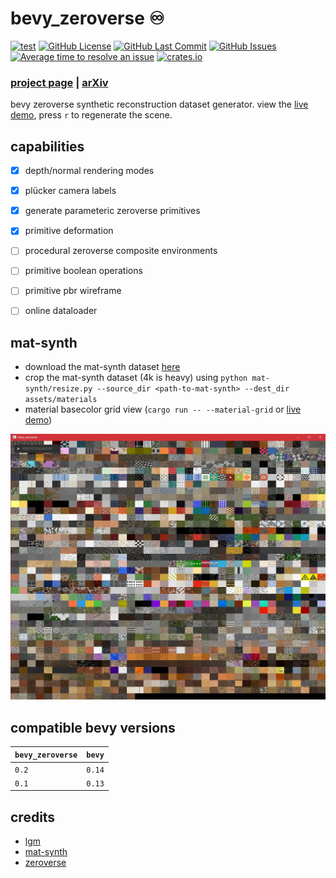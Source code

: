 # bevy_zeroverse ♾️

[![test](https://github.com/mosure/bevy_zeroverse/workflows/test/badge.svg)](https://github.com/Mosure/bevy_zeroverse/actions?query=workflow%3Atest)
[![GitHub License](https://img.shields.io/github/license/mosure/bevy_zeroverse)](https://raw.githubusercontent.com/mosure/bevy_zeroverse/main/LICENSE)
[![GitHub Last Commit](https://img.shields.io/github/last-commit/mosure/bevy_zeroverse)](https://github.com/mosure/bevy_zeroverse)
[![GitHub Issues](https://img.shields.io/github/issues/mosure/bevy_zeroverse)](https://github.com/mosure/bevy_zeroverse/issues)
[![Average time to resolve an issue](https://isitmaintained.com/badge/resolution/mosure/bevy_zeroverse.svg)](http://isitmaintained.com/project/mosure/bevy_zeroverse)
[![crates.io](https://img.shields.io/crates/v/bevy_zeroverse.svg)](https://crates.io/crates/bevy_zeroverse)

### [project page](https://mosure.github.io/bevy_zeroverse/project/index.html) | [arXiv](https://arxiv.org/abs/)</a>

bevy zeroverse synthetic reconstruction dataset generator. view the [live demo](https://mosure.github.io/bevy_zeroverse), press `r` to regenerate the scene.


## capabilities

- [X] depth/normal rendering modes
- [X] plücker camera labels
- [X] generate parameteric zeroverse primitives
- [X] primitive deformation
- [ ] procedural zeroverse composite environments
- [ ] primitive boolean operations
- [ ] primitive pbr wireframe
- [ ] online dataloader


## mat-synth

- download the mat-synth dataset [here](https://huggingface.co/datasets/gvecchio/MatSynth/blob/main/scripts/download_dataset.py)
- crop the mat-synth dataset (4k is heavy) using `python mat-synth/resize.py --source_dir <path-to-mat-synth> --dest_dir assets/materials`
- material basecolor grid view (`cargo run -- --material-grid` or [live demo](https://mosure.github.io/bevy_zeroverse?material_grid=true))

![Alt text](docs/bevy_zeroverse_material_grid.webp)


## compatible bevy versions

| `bevy_zeroverse` | `bevy` |
| :--                       | :--    |
| `0.2`                     | `0.14` |
| `0.1`                     | `0.13` |


## credits

- [lgm](https://github.com/3DTopia/LGM)
- [mat-synth](https://huggingface.co/datasets/gvecchio/MatSynth)
- [zeroverse](https://github.com/desaixie/zeroverse)
